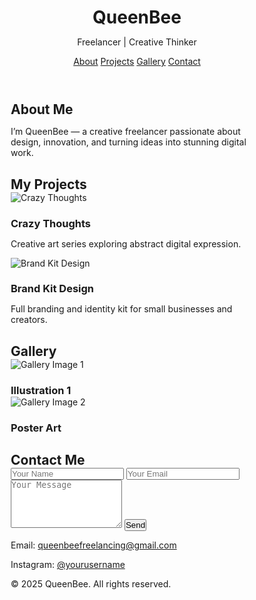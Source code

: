 <!DOCTYPE html>
<html lang="en">
<head>
  <meta charset="UTF-8" />
  <meta name="viewport" content="width=device-width, initial-scale=1" />
  <title>QueenBee Portfolio</title>
  <link href="https://fonts.googleapis.com/css2?family=Roboto&display=swap" rel="stylesheet" />
  <style>
    * {
      margin: 0; padding: 0; box-sizing: border-box;
    }

  </style>
</head>
<body>
  <header>
    <h1>QueenBee</h1>
    <p>Freelancer | Creative Thinker</p>
    <nav>
      <a href="#about">About</a>
      <a href="#projects">Projects</a>
      <a href="#gallery">Gallery</a>
      <a href="#contact">Contact</a>
    </nav>
  </header>

  <div class="container" id="about">
    <h2>About Me</h2>
    <p>I’m QueenBee — a creative freelancer passionate about design, innovation, and turning ideas into stunning digital work.</p>
  </div>

  <div class="container" id="projects">
    <h2>My Projects</h2>
    <div class="projects">
      <div class="project">
        <img src="https://via.placeholder.com/300x150?text=Crazy+Thoughts" alt="Crazy Thoughts" />
        <div class="project-details">
          <h3>Crazy Thoughts</h3>
          <p>Creative art series exploring abstract digital expression.</p>
        </div>
      </div>
      <div class="project">
        <img src="https://via.placeholder.com/300x150?text=Brand+Kit" alt="Brand Kit Design" />
        <div class="project-details">
          <h3>Brand Kit Design</h3>
          <p>Full branding and identity kit for small businesses and creators.</p>
        </div>
      </div>
    </div>
  </div>

  <div class="container" id="gallery">
    <h2>Gallery</h2>
    <div class="projects">
      <div class="project">
        <img src="https://via.placeholder.com/300x150?text=Design+1" alt="Gallery Image 1" />
        <div class="project-details">
          <h3>Illustration 1</h3>
        </div>
      </div>
      <div class="project">
        <img src="https://via.placeholder.com/300x150?text=Design+2" alt="Gallery Image 2" />
        <div class="project-details">
          <h3>Poster Art</h3>
        </div>
      </div>
    </div>
  </div>

  <div class="container" id="contact">
    <h2>Contact Me</h2>
    <form>
      <input type="text" name="name" placeholder="Your Name" required />
      <input type="email" name="email" placeholder="Your Email" required />
      <textarea name="message" rows="5" placeholder="Your Message" required></textarea>
      <button type="submit">Send</button>
    </form>
    <p>Email: <a href="mailto:queenbeefreelancing@gmail.com">queenbeefreelancing@gmail.com</a></p>
    <p>Instagram: <a href="https://instagram.com/yourusername" target="_blank">@yourusername</a></p>
  </div>

  <footer>
    &copy; 2025 QueenBee. All rights reserved.
  </footer>
</body>
</html>

